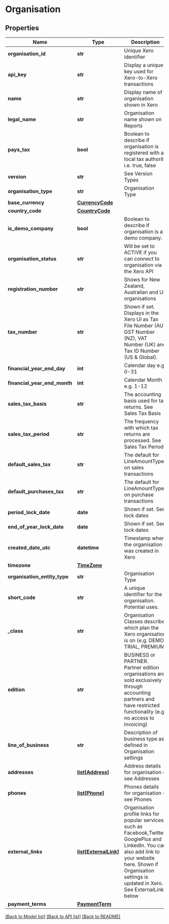 # Organisation

## Properties
Name | Type | Description | Notes
------------ | ------------- | ------------- | -------------
**organisation_id** | **str** | Unique Xero identifier | [optional] 
**api_key** | **str** | Display a unique key used for Xero-to-Xero transactions | [optional] 
**name** | **str** | Display name of organisation shown in Xero | [optional] 
**legal_name** | **str** | Organisation name shown on Reports | [optional] 
**pays_tax** | **bool** | Boolean to describe if organisation is registered with a local tax authority i.e. true, false | [optional] 
**version** | **str** | See Version Types | [optional] 
**organisation_type** | **str** | Organisation Type | [optional] 
**base_currency** | [**CurrencyCode**](CurrencyCode.md) |  | [optional] 
**country_code** | [**CountryCode**](CountryCode.md) |  | [optional] 
**is_demo_company** | **bool** | Boolean to describe if organisation is a demo company. | [optional] 
**organisation_status** | **str** | Will be set to ACTIVE if you can connect to organisation via the Xero API | [optional] 
**registration_number** | **str** | Shows for New Zealand, Australian and UK organisations | [optional] 
**tax_number** | **str** | Shown if set. Displays in the Xero UI as Tax File Number (AU), GST Number (NZ), VAT Number (UK) and Tax ID Number (US &amp; Global). | [optional] 
**financial_year_end_day** | **int** | Calendar day e.g. 0-31 | [optional] 
**financial_year_end_month** | **int** | Calendar Month e.g. 1-12 | [optional] 
**sales_tax_basis** | **str** | The accounting basis used for tax returns. See Sales Tax Basis | [optional] 
**sales_tax_period** | **str** | The frequency with which tax returns are processed. See Sales Tax Period | [optional] 
**default_sales_tax** | **str** | The default for LineAmountTypes on sales transactions | [optional] 
**default_purchases_tax** | **str** | The default for LineAmountTypes on purchase transactions | [optional] 
**period_lock_date** | **date** | Shown if set. See lock dates | [optional] 
**end_of_year_lock_date** | **date** | Shown if set. See lock dates | [optional] 
**created_date_utc** | **datetime** | Timestamp when the organisation was created in Xero | [optional] 
**timezone** | [**TimeZone**](TimeZone.md) |  | [optional] 
**organisation_entity_type** | **str** | Organisation Type | [optional] 
**short_code** | **str** | A unique identifier for the organisation. Potential uses. | [optional] 
**_class** | **str** | Organisation Classes describe which plan the Xero organisation is on (e.g. DEMO, TRIAL, PREMIUM) | [optional] 
**edition** | **str** | BUSINESS or PARTNER. Partner edition organisations are sold exclusively through accounting partners and have restricted functionality (e.g. no access to invoicing) | [optional] 
**line_of_business** | **str** | Description of business type as defined in Organisation settings | [optional] 
**addresses** | [**list[Address]**](Address.md) | Address details for organisation – see Addresses | [optional] 
**phones** | [**list[Phone]**](Phone.md) | Phones details for organisation – see Phones | [optional] 
**external_links** | [**list[ExternalLink]**](ExternalLink.md) | Organisation profile links for popular services such as Facebook,Twitter, GooglePlus and LinkedIn. You can also add link to your website here. Shown if Organisation settings  is updated in Xero. See ExternalLinks below | [optional] 
**payment_terms** | [**PaymentTerm**](PaymentTerm.md) |  | [optional] 

[[Back to Model list]](../README.md#documentation-for-models) [[Back to API list]](../README.md#documentation-for-api-endpoints) [[Back to README]](../README.md)


